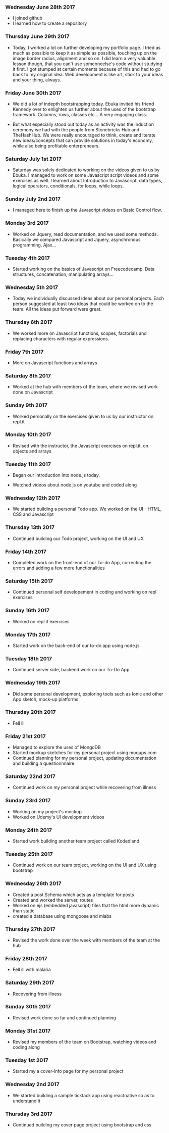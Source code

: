 ### Wednesday June 28th 2017

- I joined github
- I learned how to create a repository

### Thursday June 29th 2017

- Today, I worked a lot on further developing my portfolio page. I tried as much as possible to keep it as simple as possible, touching up on the image border radius, alignment and so on. I did learn a very valuable lesson though, that you can't use someoneelse's code without studying it first. I got stumped at certain moments because of this and had to go back to my original idea. Web development is like art, stick to your ideas and your thing, always.

### Friday June 30th 2017

- We did a lot of indepth bootstrapping today. Ebuka invited his friend Kennedy over to enlighten us further about the uses of the bootstrap framework. Columns, rows, classes etc... A very engaging class.

- But what especially stood out today as an activity was the induction ceremony we had with the people from Stonebricks Hub and TheHashHub. We were really encouraged to think, create and iterate new ideas/concepts that can provide solutions in today's economy, while also being profitable enterpreneurs. 

### Saturday July 1st 2017

- Saturday was solely dedicated to working on the videos given to us by Ebuka. I managed to work on some Javascript script videos and some exercises as well. I learned about Introduction to Javascript, data types, logical operators, conditionals, for loops, while loops.


### Sunday July 2nd 2017 

- I managed here to finish up the Javascript videos on Basic Control flow.


### Monday 3rd 2017

- Worked on Jquery, read documentation, and we used some methods. Basically we compared Javascript and Jquery, asynchronous programming, Ajax...

### Tuesday 4th 2017

- Started working on the basics of Javascript on Freecodecamp. Data structures, concatenation, manipulating arrays...

### Wednesday 5th 2017

- Today we individually discussed ideas about our personal projects. Each person suggested at least two ideas that could be worked on to the team. All the ideas put forward were great.

### Thursday 6th 2017

- We worked more on Javascript functions, scopes, factorials and replacing characters with regular expressions. 

### Friday 7th 2017
- More on Javascript functions and arrays

### Saturday 8th 2017
- Worked at the hub with members of the team, where we revised work done on Javascript

### Sunday 9th 2017
- Worked personally on the exercises given to us by our instructor on repl.it

### Monday 10th 2017
- Revised with the instructor, the Javascript exercises on repl.it, on objects and arrays

### Tuesday 11th 2017

- Began our introduction into node.js today. 

- Watched videos about node.js on youtube and coded along

### Wednesday 12th 2017

- We started building a personal Todo app. We worked on the UI - HTML, CSS and Javascript

### Thursday 13th 2017

- Continued building our Todo project, working on the UI and UX

### Friday 14th 2017

- Completed work on the front-end of our To-do App, correcting the errors and adding a few more functionalities 

### Saturday 15th 2017

- Continued personal self developement in coding and working on repl exercises

### Sunday 16th 2017

- Worked on repl.it exercises

### Monday 17th 2017

- Started work on the back-end of our to-do app using node.js

### Tuesday 18th 2017

- Continued server side, backend work on our To-Do App

### Wednesday 19th 2017

- Did some personal development, exploring tools such as Ionic and other App sketch, mock-up platforms

### Thursday 20th 2017

- Fell ill

### Friday 21st 2017

- Managed to explore the uses of MongoDB
- Started mockup sketches for my personal project using moqups.com
- Continued planning for my personal project, updating documentation and building a questionnnaire

### Saturday 22nd 2017

-  Continued work on my personal project while recovering from illness

### Sunday 23rd 2017

- Working on my project's mockup
- Worked on Udemy's UI development videos

### Monday 24th 2017

- Started work building another team project called Kodedland. 

### Tuesday 25th 2017

- Continued work on our team project, working on the UI and UX using bootstrap

### Wednesday 26th 2017

- Created a post Schema which acts as a template for posts
- Created and worked the server, routes
- Worked on ejs (embedded javascript) files that the html more dynamic than static
- created a database using mongoose and mlabs

### Thursday 27th 2017

- Revised the work done over the week with members of the team at the hub

### Friday 28th 2017

- Fell ill with malaria

### Saturday 29th 2017

- Recovering from illness

### Sunday 30th 2017

- Revised work done so far and continued planning 

### Monday 31st 2017

- Revised my members of the team on Bootstrap, watching videos and coding along

### Tuesday 1st 2017

- Started my a cover-info page for my personal project

### Wednesday 2nd 2017

- We started building a sample ticktack app using reactnative so as to understand it

### Thursday 3rd 2017

- Continued building my cover page project using bootstrap and css